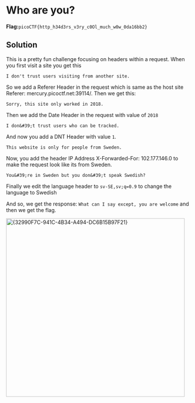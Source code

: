 # Who are you?
__Flag:__`picoCTF{http_h34d3rs_v3ry_c0Ol_much_w0w_0da16bb2}`

## Solution
This is a pretty fun challenge focusing on headers within a request. When you first visit a site you get this

`I don't trust users visiting from another site.`

So we add a Referer Header in the request which is same as the host site
Referer: mercury.picoctf.net:39114/. Then we get this:

```
Sorry, this site only worked in 2018.
```

Then we add the Date Header in the request with value of `2018`

```
I don&#39;t trust users who can be tracked.
```

And now you add a DNT Header with value `1`.

```
This website is only for people from Sweden.
```

Now, you add the header IP Address X-Forwarded-For: 102.177.146.0 to make the request look like its from Sweden.

```
You&#39;re in Sweden but you don&#39;t speak Swedish?
```

Finally we edit the language header to `sv-SE,sv;q=0.9` to change the language to Swedish

And so, we get the response:
`What can I say except, you are welcome` 
and then we get the flag.

<img width="486" alt="{32990F7C-941C-4B34-A494-DC6B15B97F21}" src="https://github.com/user-attachments/assets/f31999f8-a48b-46b9-8f57-85506fc2a125">
